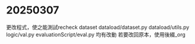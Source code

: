 # 20250307
更改程式，使之能測試recheck dataset
dataload/dataset.py
dataload/utils.py
logic/val.py
evaluationScript/eval.py
均有改動
若要改回原本，使用後綴_org
